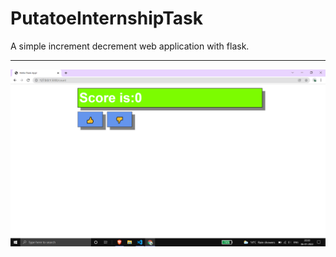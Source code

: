 # PutatoeInternshipTask
A simple increment decrement web application with flask.
<hr>
<img src="https://github.com/ankitrana1256/PutatoeInternshipTask/blob/master/Screenshot%20(272).png">
